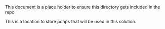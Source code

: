This document is a place holder to ensure this directory gets included in the repo

This is a location to store pcaps that will be used in this solution. 